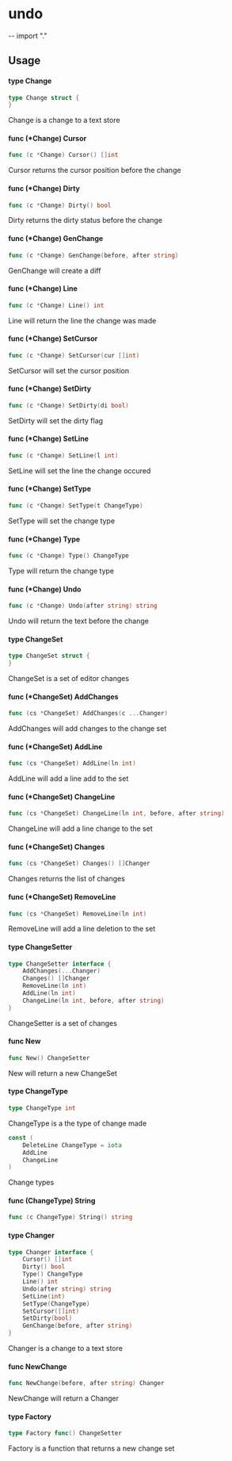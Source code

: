 # undo
--
    import "."


## Usage

#### type Change

```go
type Change struct {
}
```

Change is a change to a text store

#### func (*Change) Cursor

```go
func (c *Change) Cursor() []int
```
Cursor returns the cursor position before the change

#### func (*Change) Dirty

```go
func (c *Change) Dirty() bool
```
Dirty returns the dirty status before the change

#### func (*Change) GenChange

```go
func (c *Change) GenChange(before, after string)
```
GenChange will create a diff

#### func (*Change) Line

```go
func (c *Change) Line() int
```
Line will return the line the change was made

#### func (*Change) SetCursor

```go
func (c *Change) SetCursor(cur []int)
```
SetCursor will set the cursor position

#### func (*Change) SetDirty

```go
func (c *Change) SetDirty(di bool)
```
SetDirty will set the dirty flag

#### func (*Change) SetLine

```go
func (c *Change) SetLine(l int)
```
SetLine will set the line the change occured

#### func (*Change) SetType

```go
func (c *Change) SetType(t ChangeType)
```
SetType will set the change type

#### func (*Change) Type

```go
func (c *Change) Type() ChangeType
```
Type will return the change type

#### func (*Change) Undo

```go
func (c *Change) Undo(after string) string
```
Undo will return the text before the change

#### type ChangeSet

```go
type ChangeSet struct {
}
```

ChangeSet is a set of editor changes

#### func (*ChangeSet) AddChanges

```go
func (cs *ChangeSet) AddChanges(c ...Changer)
```
AddChanges will add changes to the change set

#### func (*ChangeSet) AddLine

```go
func (cs *ChangeSet) AddLine(ln int)
```
AddLine will add a line add to the set

#### func (*ChangeSet) ChangeLine

```go
func (cs *ChangeSet) ChangeLine(ln int, before, after string)
```
ChangeLine will add a line change to the set

#### func (*ChangeSet) Changes

```go
func (cs *ChangeSet) Changes() []Changer
```
Changes returns the list of changes

#### func (*ChangeSet) RemoveLine

```go
func (cs *ChangeSet) RemoveLine(ln int)
```
RemoveLine will add a line deletion to the set

#### type ChangeSetter

```go
type ChangeSetter interface {
	AddChanges(...Changer)
	Changes() []Changer
	RemoveLine(ln int)
	AddLine(ln int)
	ChangeLine(ln int, before, after string)
}
```

ChangeSetter is a set of changes

#### func  New

```go
func New() ChangeSetter
```
New will return a new ChangeSet

#### type ChangeType

```go
type ChangeType int
```

ChangeType is a the type of change made

```go
const (
	DeleteLine ChangeType = iota
	AddLine
	ChangeLine
)
```
Change types

#### func (ChangeType) String

```go
func (c ChangeType) String() string
```

#### type Changer

```go
type Changer interface {
	Cursor() []int
	Dirty() bool
	Type() ChangeType
	Line() int
	Undo(after string) string
	SetLine(int)
	SetType(ChangeType)
	SetCursor([]int)
	SetDirty(bool)
	GenChange(before, after string)
}
```

Changer is a change to a text store

#### func  NewChange

```go
func NewChange(before, after string) Changer
```
NewChange will return a Changer

#### type Factory

```go
type Factory func() ChangeSetter
```

Factory is a function that returns a new change set
